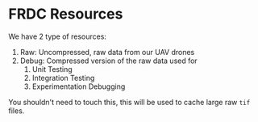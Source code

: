 # FRDC Resources

We have 2 type of resources:

1) Raw: Uncompressed, raw data from our UAV drones
2) Debug: Compressed version of the raw data used for
   1) Unit Testing
   2) Integration Testing
   3) Experimentation Debugging

You shouldn't need to touch this, this will be used to cache large raw `tif` files.
